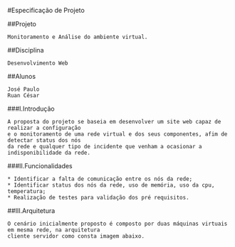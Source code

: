 #Especificação de Projeto


##Projeto

	Monitoramento e Análise do ambiente virtual.

##Disciplina

	Desenvolvimento Web

##Alunos

	José Paulo
	Ruan César

###I.Introdução

	A proposta do projeto se baseia em desenvolver um site web capaz de realizar a configuração 
	e o monitoramento de uma rede virtual e dos seus componentes, afim de detectar status dos nós 
	da rede e qualquer tipo de incidente que venham a ocasionar a indisponibilidade da rede.

###II.Funcionalidades

	* Identificar a falta de comunicação entre os nós da rede;
	* Identificar status dos nós da rede, uso de memória, uso da cpu, temperatura;
	* Realização de testes para validação dos pré requisitos.

##III.Arquitetura

	O cenário inicialmente proposto é composto por duas máquinas virtuais em mesma rede, na arquitetura 
	cliente servidor como consta imagem abaixo.


